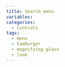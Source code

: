 ```yaml
---
title: Search menu
variables:
categories:
  - Controls
tags:
  - menu
  - hamburger
  - magnifying-glass
  - look
---
```


